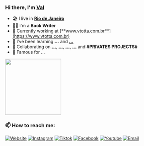 ### Hi there, I'm [Val](https://www.vtotta.com.br)

- 🏖 I live in [**Rio de Janeiro**](http://visit.rio/)
- 👨‍💼 I'm a **Book Writer** 
- 🏡 Currently working at [**www.vtotta.com.br**](https://www.vtotta.com.br)
- 🌱 I’ve been learning **...** and [**...**](https://#)
- 👯 Collaborating on [**...**](https://#), [**...**]([#](https://#)), [**...**]([#](https://#)), [**...**](https://#) and **#PRIVATES PROJECTS#**
- 🥧 Famous for ...

<div>
    <img height="180em" src="https://github-readme-stats.vercel.app/api?username=vtotta&show_icons=true&include_all_commits=true&count_private=true"/>
    <!--
    <img height="180em" src="https://github-readme-stats.vercel.app/api/top-langs/?username=vtotta&layout=compact&langs_count=10"/> 
    -->
</div>

<h3>📫 How to reach me:</h3>

<p align="left">
    <a href="https://www.vtotta.com.br" target="_blank"><img alt="Website" src="https://img.shields.io/badge/Website-vtotta.com.br-pink?label&style=social&logo=brave"></a> 
    <a href="https://www.instagram.com/v.totta/" target="_blank"><img alt="Instagram" src="https://img.shields.io/badge/Instagram-v.totta-rainbow?label&style=social&logo=instagram"></a>
    <a href="https://www.tiktok.com/@vtotta.autora" target="_blank"><img alt="Tiktok" src="https://img.shields.io/badge/Tiktok-@vtotta.autora-black?label&style=social&logo=tiktok"></a>
    <a href="https://www.facebook.com/vtottaautora" target="_blank"><img alt="Facebook" src="https://img.shields.io/badge/Facebook-vtottaautora-blue?label&style=social&logo=facebook"></a>
    <a href="https://www.youtube.com/vtotta" target="_blank"><img alt="Youtube" src="https://img.shields.io/badge/Youtube-vtotta-red?label&style=social&logo=youtube"></a>
    <a href="mailto:valdevtotta@gmail.com"><img alt="Email" src="https://img.shields.io/badge/Email-valdevtotta@gmail.com-blue?label&style=social&logo=gmail"></a>
</p>
